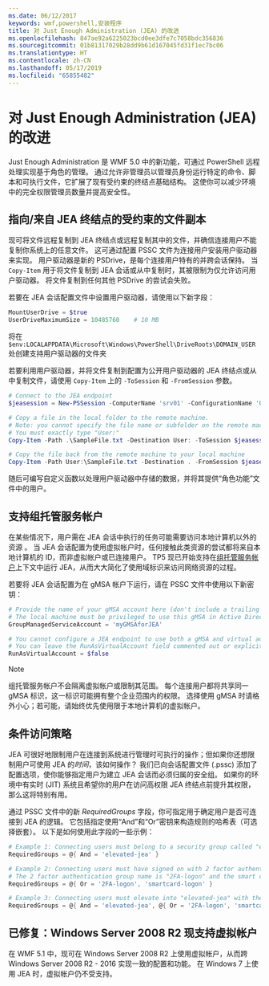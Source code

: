 ```yaml
---
ms.date: 06/12/2017
keywords: wmf,powershell,安装程序
title: 对 Just Enough Administration (JEA) 的改进
ms.openlocfilehash: 847ae92a6225023bcd0ee3dfe7c7058bdc356836
ms.sourcegitcommit: 01b81317029b28dd9b61d167045fd31f1ec7bc06
ms.translationtype: HT
ms.contentlocale: zh-CN
ms.lasthandoff: 05/17/2019
ms.locfileid: "65855482"
---
```

# <a name="improvements-to-just-enough-administration-jea"></a>对 Just Enough Administration (JEA) 的改进

Just Enough Administration 是 WMF 5.0 中的新功能，可通过 PowerShell 远程处理实现基于角色的管理。 通过允许非管理员以管理员身份运行特定的命令、脚本和可执行文件，它扩展了现有受约束的终结点基础结构。 这使你可以减少环境中的完全权限管理员数量并提高安全性。

## <a name="constrained-file-copy-tofrom-jea-endpoints"></a>指向/来自 JEA 终结点的受约束的文件副本

现可将文件远程复制到 JEA 终结点或远程复制其中的文件，并确信连接用户不能复制你系统上的任意文件。 这可通过配置 PSSC 文件为连接用户安装用户驱动器来实现。 用户驱动器是新的 PSDrive，是每个连接用户特有的并跨会话保持。 当 `Copy-Item` 用于将文件复制到 JEA 会话或从中复制时，其被限制为仅允许访问用户驱动器。 将文件复制到任何其他 PSDrive 的尝试会失败。

若要在 JEA 会话配置文件中设置用户驱动器，请使用以下新字段：

```powershell
MountUserDrive = $true
UserDriveMaximumSize = 10485760    # 10 MB
```

将在 `$env:LOCALAPPDATA\Microsoft\Windows\PowerShell\DriveRoots\DOMAIN_USER` 处创建支持用户驱动器的文件夹

若要利用用户驱动器，并将文件复制到配置为公开用户驱动器的 JEA 终结点或从中复制文件，请使用 `Copy-Item` 上的 `-ToSession` 和 `-FromSession` 参数。

```powershell
# Connect to the JEA endpoint
$jeasession = New-PSSession -ComputerName 'srv01' -ConfigurationName 'UserDemo'

# Copy a file in the local folder to the remote machine.
# Note: you cannot specify the file name or subfolder on the remote machine.
# You must exactly type "User:"
Copy-Item -Path .\SampleFile.txt -Destination User: -ToSession $jeasession

# Copy the file back from the remote machine to your local machine
Copy-Item -Path User:\SampleFile.txt -Destination . -FromSession $jeasession
```

随后可编写自定义函数以处理用户驱动器中存储的数据，并将其提供“角色功能”文件中的用户。

## <a name="support-for-group-managed-service-accounts"></a>支持组托管服务帐户

在某些情况下，用户需在 JEA 会话中执行的任务可能需要访问本地计算机以外的资源 。 当 JEA 会话配置为使用虚拟帐户时，任何接触此类资源的尝试都将来自本地计算机的 ID，而非虚拟帐户或已连接用户。 TP5 现已开始支持在[组托管服务帐户](/previous-versions/windows/it-pro/windows-server-2012-R2-and-2012/jj128431\(v=ws.11\))上下文中运行 JEA，从而大大简化了使用域标识来访问网络资源的过程。

若要将 JEA 会话配置为在 gMSA 帐户下运行，请在 PSSC 文件中使用以下新密钥：

```powershell
# Provide the name of your gMSA account here (don't include a trailing $)
# The local machine must be privileged to use this gMSA in Active Directory
GroupManagedServiceAccount = 'myGMSAforJEA'

# You cannot configure a JEA endpoint to use both a gMSA and virtual account
# You can leave the RunAsVirtualAccount field commented out or explicitly set it to false
RunAsVirtualAccount = $false
```

> [!NOTE]
> 组托管服务帐户不会隔离虚拟帐户或限制其范围。
> 每个连接用户都将共享同一 gMSA 标识，这一标识可能拥有整个企业范围内的权限。 选择使用 gMSA 时请格外小心；若可能，请始终优先使用限于本地计算机的虚拟帐户。

## <a name="conditional-access-policies"></a>条件访问策略

JEA 可很好地限制用户在连接到系统进行管理时可执行的操作；但如果你还想限制用户可使用 JEA 的*时间*，该如何操作？ 我们已向会话配置文件 (.pssc) 添加了配置选项，使你能够指定用户为建立 JEA 会话而必须归属的安全组。 如果你的环境中有实时 (JIT) 系统且希望你的用户在访问高权限 JEA 终结点前提升其权限，那么这将特别有用。

通过 PSSC 文件中的新 *RequiredGroups* 字段，你可指定用于确定用户是否可连接到 JEA 的逻辑。 它包括指定使用“And”和“Or”密钥来构造规则的哈希表（可选择嵌套）。 以下是如何使用此字段的一些示例：

```powershell
# Example 1: Connecting users must belong to a security group called "elevated-jea"
RequiredGroups = @{ And = 'elevated-jea' }

# Example 2: Connecting users must have signed on with 2 factor authentication or a smart card
# The 2 factor authentication group name is "2FA-logon" and the smart card group name is "smartcard-logon"
RequiredGroups = @{ Or = '2FA-logon', 'smartcard-logon' }

# Example 3: Connecting users must elevate into "elevated-jea" with their JIT system and have logged on with 2FA or a smart card
RequiredGroups = @{ And = 'elevated-jea', @{ Or = '2FA-logon', 'smartcard-logon' }}
```

## <a name="fixed-virtual-accounts-are-now-supported-on-windows-server-2008-r2"></a>已修复：Windows Server 2008 R2 现支持虚拟帐户

在 WMF 5.1 中，现可在 Windows Server 2008 R2 上使用虚拟帐户，从而跨 Windows Server 2008 R2 - 2016 实现一致的配置和功能。 在 Windows 7 上使用 JEA 时，虚拟帐户仍不受支持。